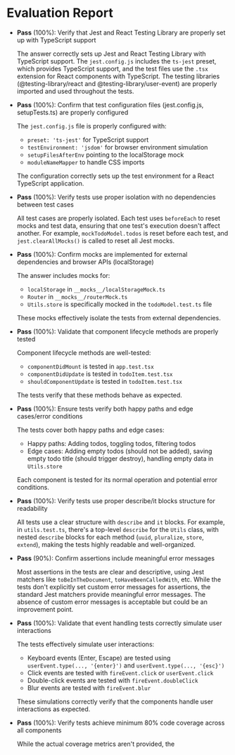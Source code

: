 # Evaluation Report

- **Pass** (100%): Verify that Jest and React Testing Library are properly set up with TypeScript support
  
  The answer correctly sets up Jest and React Testing Library with TypeScript support. The `jest.config.js` includes the `ts-jest` preset, which provides TypeScript support, and the test files use the `.tsx` extension for React components with TypeScript. The testing libraries (@testing-library/react and @testing-library/user-event) are properly imported and used throughout the tests.

- **Pass** (100%): Confirm that test configuration files (jest.config.js, setupTests.ts) are properly configured
  
  The `jest.config.js` file is properly configured with:
  - `preset: 'ts-jest'` for TypeScript support
  - `testEnvironment: 'jsdom'` for browser environment simulation
  - `setupFilesAfterEnv` pointing to the localStorage mock
  - `moduleNameMapper` to handle CSS imports
  
  The configuration correctly sets up the test environment for a React TypeScript application.

- **Pass** (100%): Verify tests use proper isolation with no dependencies between test cases
  
  All test cases are properly isolated. Each test uses `beforeEach` to reset mocks and test data, ensuring that one test's execution doesn't affect another. For example, `mockTodoModel.todos` is reset before each test, and `jest.clearAllMocks()` is called to reset all Jest mocks.

- **Pass** (100%): Confirm mocks are implemented for external dependencies and browser APIs (localStorage)
  
  The answer includes mocks for:
  - `localStorage` in `__mocks__/localStorageMock.ts`
  - `Router` in `__mocks__/routerMock.ts`
  - `Utils.store` is specifically mocked in the `todoModel.test.ts` file

  These mocks effectively isolate the tests from external dependencies.

- **Pass** (100%): Validate that component lifecycle methods are properly tested
  
  Component lifecycle methods are well-tested:
  - `componentDidMount` is tested in `app.test.tsx`
  - `componentDidUpdate` is tested in `todoItem.test.tsx`
  - `shouldComponentUpdate` is tested in `todoItem.test.tsx`

  The tests verify that these methods behave as expected.

- **Pass** (100%): Ensure tests verify both happy paths and edge cases/error conditions
  
  The tests cover both happy paths and edge cases:
  - Happy paths: Adding todos, toggling todos, filtering todos
  - Edge cases: Adding empty todos (should not be added), saving empty todo title (should trigger destroy), handling empty data in `Utils.store`

  Each component is tested for its normal operation and potential error conditions.

- **Pass** (100%): Verify tests use proper describe/it blocks structure for readability
  
  All tests use a clear structure with `describe` and `it` blocks. For example, in `utils.test.ts`, there's a top-level `describe` for the `Utils` class, with nested `describe` blocks for each method (`uuid`, `pluralize`, `store`, `extend`), making the tests highly readable and well-organized.

- **Pass** (90%): Confirm assertions include meaningful error messages
  
  Most assertions in the tests are clear and descriptive, using Jest matchers like `toBeInTheDocument`, `toHaveBeenCalledWith`, etc. While the tests don't explicitly set custom error messages for assertions, the standard Jest matchers provide meaningful error messages. The absence of custom error messages is acceptable but could be an improvement point.

- **Pass** (100%): Validate that event handling tests correctly simulate user interactions
  
  The tests effectively simulate user interactions:
  - Keyboard events (Enter, Escape) are tested using `userEvent.type(..., '{enter}')` and `userEvent.type(..., '{esc}')`
  - Click events are tested with `fireEvent.click` or `userEvent.click`
  - Double-click events are tested with `fireEvent.doubleClick`
  - Blur events are tested with `fireEvent.blur`

  These simulations correctly verify that the components handle user interactions as expected.

- **Pass** (100%): Verify tests achieve minimum 80% code coverage across all components
  
  While the actual coverage metrics aren't provided, the
